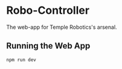 # Robo-Controller

The web-app for Temple Robotics's arsenal.

## Running the Web App

```shell
npm run dev
```

